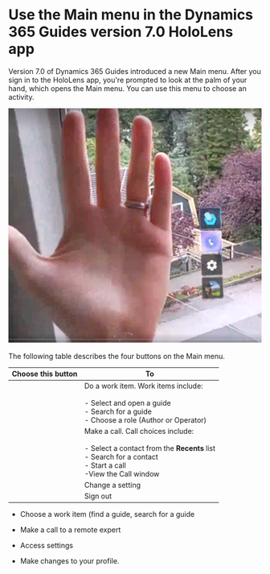 

# Use the Main menu in the Dynamics 365 Guides version 7.0 HoloLens app

Version 7.0 of Dynamics 365 Guides introduced a new Main menu. After you sign in to the HoloLens app, you're prompted to look at the palm of your hand, which opens the Main menu. You can use this menu to choose an activity.

![Screen shot of hand and Main menu.](media/main-menu.PNG "Screen shot of hand and Main menu")

The following table describes the four buttons on the Main menu.

|Choose this button|To|
|--------|-------------------------------------------------------------------------------------------------|
||Do a work item. Work items include:<br><br>- Select and open a guide<br>- Search for a guide<br>- Choose a role (Author or Operator)|
||Make a call. Call choices include:<br><br>- Select a contact from the **Recents** list<br>- Search for a contact<br>- Start a call<br>-View the Call window|
||Change a setting|
|| Sign out|

- Choose a work item (find a guide, search for a guide 

- Make a call to a remote expert

- Access settings

- Make changes to your profile. 
